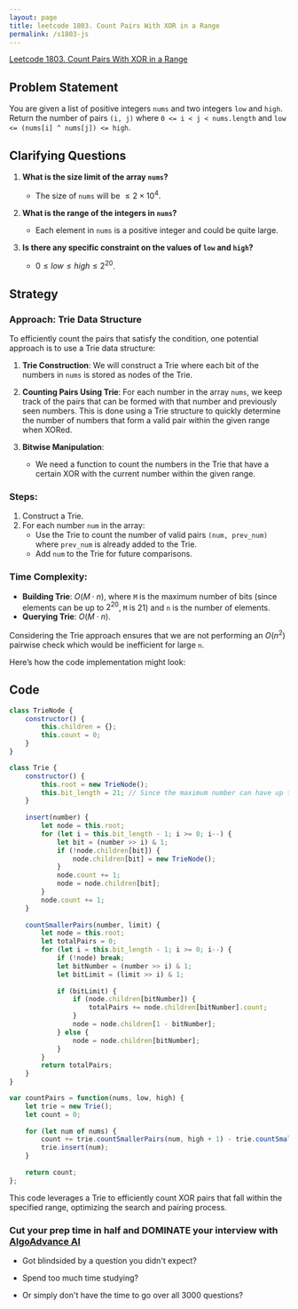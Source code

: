 ```yaml
---
layout: page
title: leetcode 1803. Count Pairs With XOR in a Range
permalink: /s1803-js
---
```

[Leetcode 1803. Count Pairs With XOR in a Range](https://algoadvance.github.io/algoadvance/l1803)
## Problem Statement

You are given a list of positive integers `nums` and two integers `low` and `high`. Return the number of pairs `(i, j)` where `0 <= i < j < nums.length` and `low <= (nums[i] ^ nums[j]) <= high`.

## Clarifying Questions

1. **What is the size limit of the array `nums`?**
   - The size of `nums` will be $\leq 2 \times 10^4$.
 
2. **What is the range of the integers in `nums`?**
   - Each element in `nums` is a positive integer and could be quite large.

3. **Is there any specific constraint on the values of `low` and `high`?**
   - $0 \leq low \leq high \leq 2^{20}$.

## Strategy

### Approach: Trie Data Structure

To efficiently count the pairs that satisfy the condition, one potential approach is to use a Trie data structure:

1. **Trie Construction**: We will construct a Trie where each bit of the numbers in `nums` is stored as nodes of the Trie.

2. **Counting Pairs Using Trie**: For each number in the array `nums`, we keep track of the pairs that can be formed with that number and previously seen numbers. This is done using a Trie structure to quickly determine the number of numbers that form a valid pair within the given range when XORed.

3. **Bitwise Manipulation**:
   - We need a function to count the numbers in the Trie that have a certain XOR with the current number within the given range.

### Steps:

1. Construct a Trie.
2. For each number `num` in the array:
   - Use the Trie to count the number of valid pairs `(num, prev_num)` where `prev_num` is already added to the Trie.
   - Add `num` to the Trie for future comparisons.

### Time Complexity:
- **Building Trie**: $O(M \cdot n)$, where `M` is the maximum number of bits (since elements can be up to $2^{20}$, `M` is 21) and `n` is the number of elements.
- **Querying Trie**: $O(M \cdot n)$.

Considering the Trie approach ensures that we are not performing an $O(n^2)$ pairwise check which would be inefficient for large `n`.

Here’s how the code implementation might look:

## Code
```javascript
class TrieNode {
    constructor() {
        this.children = {};
        this.count = 0;
    }
}

class Trie {
    constructor() {
        this.root = new TrieNode();
        this.bit_length = 21; // Since the maximum number can have up to 21 bits (2^20)
    }
    
    insert(number) {
        let node = this.root;
        for (let i = this.bit_length - 1; i >= 0; i--) {
            let bit = (number >> i) & 1;
            if (!node.children[bit]) {
                node.children[bit] = new TrieNode();
            }
            node.count += 1;
            node = node.children[bit];
        }
        node.count += 1;
    }
    
    countSmallerPairs(number, limit) {
        let node = this.root;
        let totalPairs = 0;
        for (let i = this.bit_length - 1; i >= 0; i--) {
            if (!node) break;
            let bitNumber = (number >> i) & 1;
            let bitLimit = (limit >> i) & 1;
            
            if (bitLimit) {
                if (node.children[bitNumber]) {
                    totalPairs += node.children[bitNumber].count;
                }
                node = node.children[1 - bitNumber];
            } else {
                node = node.children[bitNumber];
            }
        }
        return totalPairs;
    }
}

var countPairs = function(nums, low, high) {
    let trie = new Trie();
    let count = 0;
    
    for (let num of nums) {
        count += trie.countSmallerPairs(num, high + 1) - trie.countSmallerPairs(num, low);
        trie.insert(num);
    }
    
    return count;
};
```

This code leverages a Trie to efficiently count XOR pairs that fall within the specified range, optimizing the search and pairing process.


### Cut your prep time in half and DOMINATE your interview with [AlgoAdvance AI](https://algoAdvance.com)

- Got blindsided by a question you didn't expect?

- Spend too much time studying?

- Or simply don't have the time to go over all 3000 questions?

